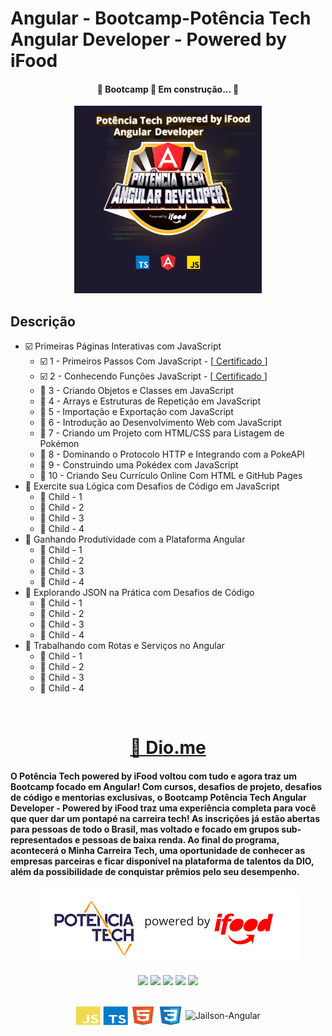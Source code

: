 # Angular - Bootcamp-Potência Tech Angular Developer - Powered by iFood

<h4 align="center">

 🚧  Bootcamp 🚀 Em construção...  🚧
  
</h4>

<div align="center">

<img src="https://raw.githubusercontent.com/jailcomfranssa/angular--Bootcamp-Pot-ncia-Tech-Angular/main/img/logo02.png" height="300">

</div>

## Descrição

- ☑️ Primeiras Páginas Interativas com JavaScript
  - ☑️ 1 - Primeiros Passos Com JavaScript - [<a href="https://www.dio.me/certificate/2425BC0E" target="_blank"> Certificado </a>]
  - ☑️ 2 - Conhecendo Funções JavaScript - [<a href="https://www.dio.me/certificate/1FF0F5B7"> Certificado </a>]
  - 🔲 3 - Criando Objetos e Classes em JavaScript
  - 🔲 4 - Arrays e Estruturas de Repetição em JavaScript
  - 🔲 5 - Importação e Exportação com JavaScript
  - 🔲 6 - Introdução ao Desenvolvimento Web com JavaScript
  - 🔲 7 - Criando um Projeto com HTML/CSS para Listagem de Pokémon
  - 🔲 8 - Dominando o Protocolo HTTP e Integrando com a PokeAPI
  - 🔲 9 - Construindo uma Pokédex com JavaScript
  - 🔲 10 - Criando Seu Currículo Online Com HTML e GitHub Pages
- 🔲 Exercite sua Lógica com Desafios de Código em JavaScript
  - 🔲 Child - 1
  - 🔲 Child - 2
  - 🔲 Child - 3
  - 🔲 Child - 4
- 🔲 Ganhando Produtividade com a Plataforma Angular
  - 🔲 Child - 1
  - 🔲 Child - 2
  - 🔲 Child - 3
  - 🔲 Child - 4
- 🔲 Explorando JSON na Prática com Desafios de Código
  - 🔲 Child - 1
  - 🔲 Child - 2
  - 🔲 Child - 3
  - 🔲 Child - 4
- 🔲 Trabalhando com Rotas e Serviços no Angular
  - 🔲 Child - 1
  - 🔲 Child - 2
  - 🔲 Child - 3
  - 🔲 Child - 4

<br>

<h1 align="center">
    <a href="https://web.dio.me/track/potencia-tech-angular-developer-powered-ifood">🔗 Dio.me </a>
</h1>

<h4>
O Potência Tech powered by iFood voltou com tudo e agora traz um Bootcamp focado em Angular! Com cursos, desafios de projeto, desafios de código e mentorias exclusivas, o Bootcamp Potência Tech Angular Developer - Powered by iFood traz uma experiência completa para você que quer dar um pontapé na carreira tech! As inscrições já estão abertas para pessoas de todo o Brasil, mas voltado e focado em grupos sub-representados e pessoas de baixa renda. Ao final do programa, acontecerá o Minha Carreira Tech, uma oportunidade de conhecer as empresas parceiras e ficar disponível na plataforma de talentos da DIO, além da possibilidade de conquistar prêmios pelo seu desempenho.
</h4>

<div align="center">

![myImage](https://raw.githubusercontent.com/jailcomfranssa/angular--Bootcamp-Pot-ncia-Tech-Angular/main/img/logo01.png)

</div>

<div align="center">

[<img src="https://img.shields.io/badge/twitter-%231DA1F2.svg?&style=for-the-badge&logo=twitter&logoColor=white" />](https://twitter.com/USERNAME) [<img src="https://img.shields.io/badge/medium-%2312100E.svg?&style=for-the-badge&logo=medium&logoColor=white" />](https://medium.com/USERNAME)  [<img src="https://img.shields.io/badge/linkedin-%230077B5.svg?&style=for-the-badge&logo=linkedin&logoColor=white" />](https://www.linkedin.com/in/USERNAME/) [<img src = "https://img.shields.io/badge/instagram-%23E4405F.svg?&style=for-the-badge&logo=instagram&logoColor=white">](https://www.instagram.com/USERNAME/) [<img src = "https://img.shields.io/badge/facebook-%231877F2.svg?&style=for-the-badge&logo=facebook&logoColor=white">](https://www.facebook.com/USERNAME)

</div>

</div>

  <div style="display: inline_block" align="center"><br>
  <img align="center" alt="Jailson-Js" height="30" width="40" src="https://raw.githubusercontent.com/devicons/devicon/master/icons/javascript/javascript-plain.svg">
  <img align="center" alt="Jailson-Ts" height="30" width="40" src="https://raw.githubusercontent.com/devicons/devicon/master/icons/typescript/typescript-plain.svg">
  <img align="center" alt="Jailson-HTML" height="30" width="40" src="https://raw.githubusercontent.com/devicons/devicon/master/icons/html5/html5-original.svg">
  <img align="center" alt="Jailson-CSS" height="30" width="40" src="https://raw.githubusercontent.com/devicons/devicon/master/icons/css3/css3-original.svg">
  <img align="center" alt="Jailson-Angular" height="30" width="40" src="https://icongr.am/devicon/angularjs-original.svg?size=128&color=currentColor">
